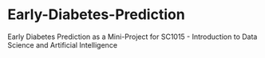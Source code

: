 # Early-Diabetes-Prediction
Early Diabetes Prediction as a Mini-Project for SC1015 - Introduction to Data Science and Artificial Intelligence
